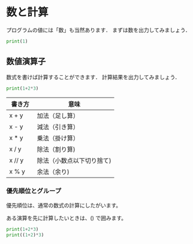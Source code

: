 # 数と計算

プログラムの値には「数」も当然あります．
まずは数を出力してみましょう．

```python
print(1)
```

## 数値演算子

数式を書けば計算することができます．
計算結果を出力してみましょう．

```python
print(1+2*3)
```

|書き方  |意味           |
|---------|--------------|
|x + y　  | 加法（足し算）  |
|x - y　  | 減法（引き算）  |
|x * y　  | 乗法（掛け算）  |
|x / y　  | 除法（割り算)   |
|x // y　 | 除法（小数点以下切り捨て) |
|x % y　  | 余法（余り)   |

### 優先順位とグループ

優先順位は、通常の数式の計算にしたがいます。

ある演算を先に計算したいときは、() で囲みます。

```python
print(1+2*3)
print((1+2)*3)
```